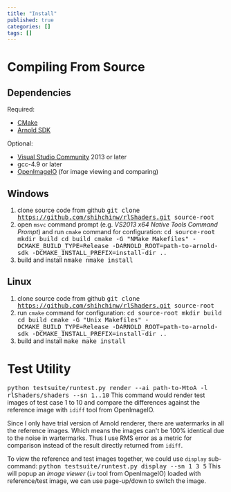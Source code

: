 ```yaml
---
title: "Install"
published: true
categories: []
tags: []
---
```


# Compiling From Source

## Dependencies

Required:

* [CMake](https://cmake.org)
* [Arnold SDK](https://www.solidangle.com/arnold/download/)

Optional:

* [Visual Studio Community](https://www.visualstudio.com/products/visual-studio-community-vs) 2013 or later
* gcc-4.9 or later
* [OpenImageIO](https://github.com/OpenImageIO/oiio) (for image viewing and comparing)

## Windows

1. clone source code from github
<samp>git clone https://github.com/shihchinw/rlShaders.git source-root</samp>
2. open `msvc` command prompt (e.g. _VS2013 x64 Native Tools Command Prompt_) and run `cmake` command for configuration:
<samp>cd source-root
mkdir build
cd build
cmake -G "NMake Makefiles" -DCMAKE_BUILD_TYPE=Release -DARNOLD_ROOT=path-to-arnold-sdk -DCMAKE_INSTALL_PREFIX=install-dir ..</samp>
3. build and install
<samp>nmake
nmake install</samp>

## Linux
1. clone source code from github
<samp>git clone https://github.com/shihchinw/rlShaders.git source-root</samp>
2. run `cmake` command for configuration:
<samp>cd source-root
mkdir build
cd build
cmake -G "Unix Makefiles" -DCMAKE_BUILD_TYPE=Release -DARNOLD_ROOT=path-to-arnold-sdk -DCMAKE_INSTALL_PREFIX=install-dir ..</samp>
3. build and install
<samp>make
make install</samp>

# Test Utility

<samp>python testsuite/runtest.py render --ai path-to-MtoA -l rlShaders/shaders --sn 1..10</samp> This command would render test images of test case 1 to 10 and compare the differences against the reference image with `idiff` tool from OpenImageIO.

Since I only have trial version of Arnold renderer, there are watermarks in all the reference images. Which means the images can't be 100% identical due to the noise in wartermarks. Thus I use RMS error as a metric for comparison instead of the result directly returned from `idiff`.

To view the reference and test images together, we could use `display` sub-command:
<samp>python testsuite/runtest.py display --sn 1 3 5</samp> This will popup an _image viewer_ (`iv` tool from OpenImageIO) loaded with reference/test image, we can use page-up/down to switch the image.

